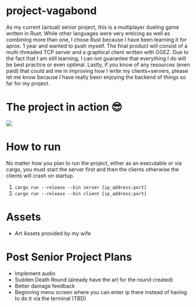 # project-vagabond
As my current (actual) senior project, this is a multiplayer dueling game written in Rust. While other languages were very enticing as well as combining more than one, I chose Rust because I have been learning it for aprox. 1 year and wanted to push myself. The final product will consist of a multi-threaded TCP server and a graphical client written with GGEZ. Due to the fact that I am still learning, I can not guarantee that everything I do will be best practice or even optimal. Lastly, if you know of any resources (even paid) that could aid me in improving how I write my clients+servers, please let me know because I have really been enjoying the backend of things so far for my project.
# The project in action 😎
![](screenshots_recordings/p5SPIpGdOl.gif)
# How to run
No matter how you plan to run the project, either as an executable or via cargo, you must start the server first and then the clients otherwise the clients will crash on startup.

1. `cargo run --release --bin server [ip_address:port]`
2. `cargo run --release --bin client [ip_address:port]`
# Assets
- Art Assets provided by my wife
# Post Senior Project Plans
- Implement audio
- Sudden Death Round (already have the art for the round created)
- Better damage feedback
- Beginning menu screen where you can enter ip there instead of having to do it via the terminal (TBD)
